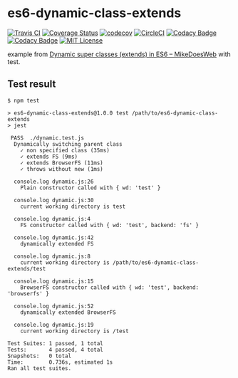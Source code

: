 # es6-dynamic-class-extends

[![Travis CI](https://travis-ci.com/peccu/es6-dynamic-class-extends.svg)](https://travis-ci.com/peccu/es6-dynamic-class-extends)
[![Coverage Status](https://coveralls.io/repos/github/peccu/es6-dynamic-class-extends/badge.svg)](https://coveralls.io/github/peccu/es6-dynamic-class-extends)
[![codecov](https://codecov.io/gh/peccu/es6-dynamic-class-extends/branch/master/graph/badge.svg)](https://codecov.io/gh/peccu/es6-dynamic-class-extends)
[![CircleCI](https://circleci.com/gh/peccu/es6-dynamic-class-extends.svg?style=svg)](https://circleci.com/gh/peccu/es6-dynamic-class-extends)
[![Codacy Badge](https://api.codacy.com/project/badge/Grade/c67a28c9de7c49caa38190961a4bc868)](https://www.codacy.com/app/peccu/es6-dynamic-class-extends)
[![Codacy Badge](https://api.codacy.com/project/badge/Coverage/c67a28c9de7c49caa38190961a4bc868)](https://www.codacy.com/app/peccu/es6-dynamic-class-extends)
[![MIT License](https://img.shields.io/badge/License-MIT-yellow.svg)](https://opensource.org/licenses/MIT)

example from [Dynamic super classes (extends) in ES6 – MikeDoesWeb](https://www.mikedoesweb.com/2017/dynamic-super-classes-extends-in-es6/) with test.

## Test result

```
$ npm test

> es6-dynamic-class-extends@1.0.0 test /path/to/es6-dynamic-class-extends
> jest

 PASS  ./dynamic.test.js
  Dynamically switching parent class
    ✓ non specified class (35ms)
    ✓ extends FS (9ms)
    ✓ extends BrowserFS (11ms)
    ✓ throws without new (1ms)

  console.log dynamic.js:26
    Plain constructor called with { wd: 'test' }

  console.log dynamic.js:30
    current working directory is test

  console.log dynamic.js:4
    FS constructor called with { wd: 'test', backend: 'fs' }

  console.log dynamic.js:42
    dynamically extended FS

  console.log dynamic.js:8
    current working directory is /path/to/es6-dynamic-class-extends/test

  console.log dynamic.js:15
    BrowserFS constructor called with { wd: 'test', backend: 'browserfs' }

  console.log dynamic.js:52
    dynamically extended BrowserFS

  console.log dynamic.js:19
    current working directory is /test

Test Suites: 1 passed, 1 total
Tests:       4 passed, 4 total
Snapshots:   0 total
Time:        0.736s, estimated 1s
Ran all test suites.
```
